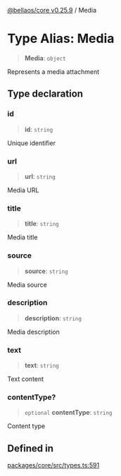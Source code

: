 [@bellaos/core v0.25.9](../index.md) / Media

# Type Alias: Media

> **Media**: `object`

Represents a media attachment

## Type declaration

### id

> **id**: `string`

Unique identifier

### url

> **url**: `string`

Media URL

### title

> **title**: `string`

Media title

### source

> **source**: `string`

Media source

### description

> **description**: `string`

Media description

### text

> **text**: `string`

Text content

### contentType?

> `optional` **contentType**: `string`

Content type

## Defined in

[packages/core/src/types.ts:591](https://github.com/bellaOS/bella/blob/main/packages/core/src/types.ts#L591)
